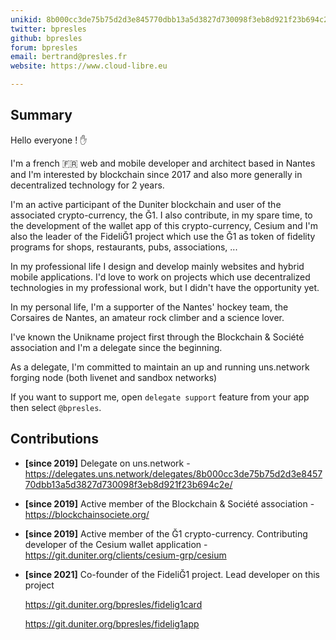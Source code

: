 ```yaml
---
unikid: 8b000cc3de75b75d2d3e845770dbb13a5d3827d730098f3eb8d921f23b694c2e
twitter: bpresles
github: bpresles
forum: bpresles
email: bertrand@presles.fr
website: https://www.cloud-libre.eu

---
```


## Summary
Hello everyone ! :hand:

I'm a french :fr: web and mobile developer and architect based in Nantes and I'm interested by blockchain since 2017 and also more generally in decentralized technology for 2 years.

I'm an active participant of the Duniter blockchain and user of the associated crypto-currency, the Ğ1. I also contribute, in my spare time, to the development of the wallet app of this crypto-currency, Cesium and I'm also the leader of the FideliĞ1 project which use the Ğ1 as token of fidelity programs for shops, restaurants, pubs, associations, ...

In my professional life I design and develop mainly websites and hybrid mobile applications. I'd love to work on projects which use decentralized technologies in my professional work, but I didn't have the opportunity yet.

In my personal life, I'm a supporter of the Nantes' hockey team, the Corsaires de Nantes, an amateur rock climber and a science lover.

I've known the Unikname project first through the Blockchain & Société association and I'm a delegate since the beginning.

As a delegate, I'm committed to maintain an up and running uns.network forging node (both livenet and sandbox networks)

If you want to support me, open `delegate support` feature from your app then select `@bpresles`.

## Contributions
- **[since 2019]** Delegate on uns.network - https://delegates.uns.network/delegates/8b000cc3de75b75d2d3e845770dbb13a5d3827d730098f3eb8d921f23b694c2e/

- **[since 2019]** Active member of the Blockchain & Société association - https://blockchainsociete.org/

- **[since 2019]** Active member of the Ğ1 crypto-currency. Contributing developer of the Cesium wallet application - https://git.duniter.org/clients/cesium-grp/cesium

- **[since 2021]** Co-founder of the FideliĞ1 project. Lead developer on this project

    https://git.duniter.org/bpresles/fidelig1card

    https://git.duniter.org/bpresles/fidelig1app

